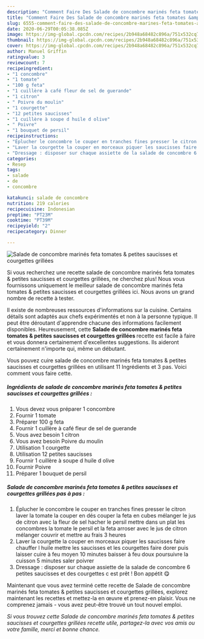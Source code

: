 ```yaml
---
description: "Comment Faire Des Salade de concombre marinés feta tomates &amp;amp; petites saucisses et courgettes grillées"
title: "Comment Faire Des Salade de concombre marinés feta tomates &amp;amp; petites saucisses et courgettes grillées"
slug: 6555-comment-faire-des-salade-de-concombre-marines-feta-tomates-and-amp-petites-saucisses-et-courgettes-grillees
date: 2020-06-29T00:05:38.085Z
image: https://img-global.cpcdn.com/recipes/2b948a68482c896a/751x532cq70/salade-de-concombre-marines-feta-tomates-petites-saucisses-et-courgettes-grillees-photo-principale-de-la-recette.jpg
thumbnail: https://img-global.cpcdn.com/recipes/2b948a68482c896a/751x532cq70/salade-de-concombre-marines-feta-tomates-petites-saucisses-et-courgettes-grillees-photo-principale-de-la-recette.jpg
cover: https://img-global.cpcdn.com/recipes/2b948a68482c896a/751x532cq70/salade-de-concombre-marines-feta-tomates-petites-saucisses-et-courgettes-grillees-photo-principale-de-la-recette.jpg
author: Manuel Griffin
ratingvalue: 3
reviewcount: 7
recipeingredient:
- "1 concombre"
- "1 tomate"
- "100 g feta"
- "1 cuillère à café fleur de sel de guerande"
- "1 citron"
- " Poivre du moulin"
- "1 courgette"
- "12 petites saucisses"
- "1 cuillère à soupe d huile d olive"
- " Poivre"
- "1 bouquet de persil"
recipeinstructions:
- "Éplucher le concombre le couper en tranches fines presser le citron laver la tomate la couper en dés couper la feta en cubes mélanger le jus de citron avec la fleur de sel hacher le persil mettre dans un plat les concombres la tomate le persil et la feta arroser avec le jus de citron mélanger couvrir et mettre au frais 3 heures"
- "Laver la courgette la couper en morceaux piquer les saucisses faire chauffer l huile mettre les saucisses et les courgettes faire dorer puis laisser cuire à feu moyen 10 minutes baisser à feu doux poursuivre la cuisson 5 minutes saler poivrer"
- "Dressage : disposer sur chaque assiette de la salade de concombre 6 petites saucisses et des courgettes c est prêt ! Bon appétit 😋"
categories:
- Resep
tags:
- salade
- de
- concombre

katakunci: salade de concombre 
nutrition: 219 calories
recipecuisine: Indonesian
preptime: "PT23M"
cooktime: "PT39M"
recipeyield: "2"
recipecategory: Dinner

---
```



![Salade de concombre marinés feta tomates &amp; petites saucisses et courgettes grillées](https://img-global.cpcdn.com/recipes/2b948a68482c896a/751x532cq70/salade-de-concombre-marines-feta-tomates-petites-saucisses-et-courgettes-grillees-photo-principale-de-la-recette.jpg)

Si vous recherchez une recette salade de concombre marinés feta tomates &amp; petites saucisses et courgettes grillées, ne cherchez plus! Nous vous fournissons uniquement le meilleur salade de concombre marinés feta tomates &amp; petites saucisses et courgettes grillées ici. Nous avons un grand nombre de recette à tester.

Il existe de nombreuses ressources d'informations sur la cuisine. Certains détails sont adaptés aux chefs expérimentés et non à la personne typique. Il peut être déroutant d'apprendre chacune des informations facilement disponibles. Heureusement, cette <strong> Salade de concombre marinés feta tomates &amp; petites saucisses et courgettes grillées </strong> recette est facile à faire et vous donnera certainement d'excellentes suggestions. Ils aideront certainement n'importe qui, même un débutant.

<!--inarticleads1-->

Vous pouvez cuire salade de concombre marinés feta tomates &amp; petites saucisses et courgettes grillées en utilisant 11 Ingrédients et 3 pas. Voici comment vous faire cette.

##### Ingrédients de salade de concombre marinés feta tomates &amp; petites saucisses et courgettes grillées :

1. Vous devez vous préparer 1 concombre
1. Fournir 1 tomate
1. Préparer 100 g feta
1. Fournir 1 cuillère à café fleur de sel de guerande
1. Vous avez besoin 1 citron
1. Vous avez besoin  Poivre du moulin
1. Utilisation 1 courgette
1. Utilisation 12 petites saucisses
1. Fournir 1 cuillère à soupe d huile d olive
1. Fournir  Poivre
1. Préparer 1 bouquet de persil




<!--inarticleads2-->

##### Salade de concombre marinés feta tomates &amp; petites saucisses et courgettes grillées pas à pas :

1. Éplucher le concombre le couper en tranches fines presser le citron laver la tomate la couper en dés couper la feta en cubes mélanger le jus de citron avec la fleur de sel hacher le persil mettre dans un plat les concombres la tomate le persil et la feta arroser avec le jus de citron mélanger couvrir et mettre au frais 3 heures
1. Laver la courgette la couper en morceaux piquer les saucisses faire chauffer l huile mettre les saucisses et les courgettes faire dorer puis laisser cuire à feu moyen 10 minutes baisser à feu doux poursuivre la cuisson 5 minutes saler poivrer
1. Dressage : disposer sur chaque assiette de la salade de concombre 6 petites saucisses et des courgettes c est prêt ! Bon appétit 😋




<!--inarticleads1-->

<p>
Maintenant que vous avez terminé cette recette de Salade de concombre marinés feta tomates &amp; petites saucisses et courgettes grillées, explorez maintenant les recettes et mettez-la en œuvre et prenez-en plaisir. Vous ne comprenez jamais - vous avez peut-être trouvé un tout nouvel emploi.
</p>

<p>
<i>Si vous trouvez cette Salade de concombre marinés feta tomates &amp; petites saucisses et courgettes grillées recette utile, partagez-la avec vos amis ou votre famille, merci et bonne chance.</i>
</p>
